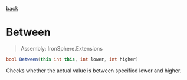﻿

[back](/IronSphere.Extensions/types/IntegerExtension)

# Between

> Assembly: IronSphere.Extensions

```csharp
bool Between(this int this, int lower, int higher)
```

Checks whether the actual value is between specified lower and higher.

 